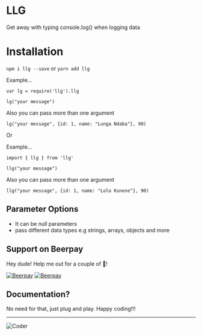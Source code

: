 # LLG

Get away with typing console.log() when logging data

# Installation

`npm i llg --save` or `yarn add llg`


Example...

```
var lg = require('llg').llg

lg("your message")

```
Also you can pass more than one argument
 
```
lg("your message", {id: 1, name: "Lunga Ndaba"}, 90)

```

Or 

Example...

```
import { llg } from 'llg'

llg("your message")

```

Also you can pass more than one argument
 
```
llg("your message", {id: 1, name: "Lolo Kunene"}, 90)

```

## Parameter Options

- It can be null parameters
- pass different data types e.g strings, arrays, objects and more


## Support on Beerpay
Hey dude! Help me out for a couple of :beers:!

[![Beerpay](https://beerpay.io/ElectronSz/Go-MongoDB-REST-API/badge.svg?style=beer-square)](https://beerpay.io/ElectronSz/Go-MongoDB-REST-API)  [![Beerpay](https://beerpay.io/ElectronSz/Go-MongoDB-REST-API/make-wish.svg?style=flat-square)](https://beerpay.io/ElectronSz/Go-MongoDB-REST-API?focus=wish)

## Documentation?

No need for that, just plug and play. Happy coding!!!

---
![Coder](https://img.shields.io/badge/Coder-AslaV3-green)
